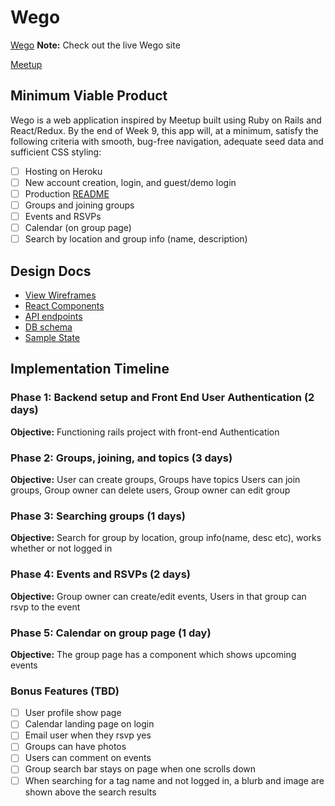 # Wego

[Wego][heroku] **Note:** Check out the live Wego site

[Meetup][meetup]

[heroku]: http://www.wego.herokuapp.com
[meetup]: https://www.meetup.com/

## Minimum Viable Product

Wego is a web application inspired by Meetup built using Ruby on Rails
and React/Redux.  By the end of Week 9, this app will, at a minimum, satisfy the following criteria with smooth, bug-free navigation, adequate seed data and sufficient CSS styling:

- [ ] Hosting on Heroku
- [ ] New account creation, login, and guest/demo login
- [ ] Production [README](docs/production_readme.md)
- [ ] Groups and joining groups
- [ ] Events and RSVPs
- [ ] Calendar (on group page)
- [ ] Search by location and group info (name, description)

## Design Docs
* [View Wireframes][wireframes]
* [React Components][components]
* [API endpoints][api-endpoints]
* [DB schema][schema]
* [Sample State][sample-state]

[wireframes]: docs/wireframes
[components]: docs/component-hierarchy.md
[sample-state]: docs/sample-state.md
[api-endpoints]: docs/api-endpoints.md
[schema]: docs/schema.md

## Implementation Timeline

### Phase 1: Backend setup and Front End User Authentication (2 days)

**Objective:** Functioning rails project with front-end Authentication

### Phase 2: Groups, joining, and topics (3 days)

**Objective:**
User can create groups,
Groups have topics
Users can join groups,
Group owner can delete users,
Group owner can edit group

### Phase 3: Searching groups (1 days)

**Objective:** Search for group by location, group info(name, desc etc), works whether or not logged in

### Phase 4: Events and RSVPs (2 days)

**Objective:**
Group owner can create/edit events,
Users in that group can rsvp to the event

### Phase 5: Calendar on group page (1 day)

**Objective:** The group page has a component which shows upcoming events

### Bonus Features (TBD)
- [ ] User profile show page
- [ ] Calendar landing page on login
- [ ] Email user when they rsvp yes
- [ ] Groups can have photos
- [ ] Users can comment on events
- [ ] Group search bar stays on page when one scrolls down
- [ ] When searching for a tag name and not logged in, a blurb and image are shown above the search results
